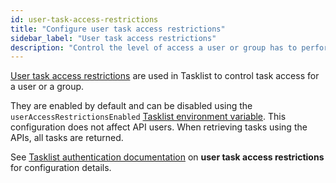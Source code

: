 ```yaml
---
id: user-task-access-restrictions
title: "Configure user task access restrictions"
sidebar_label: "User task access restrictions"
description: "Control the level of access a user or group has to perform tasks in the system via user task access restrictions."
---
```


[User task access restrictions](components/tasklist/user-task-access-restrictions.md) are used in Tasklist to control task access for a user or a group.

They are enabled by default and can be disabled using the `userAccessRestrictionsEnabled` [Tasklist environment variable](/self-managed/components/orchestration-cluster/tasklist/tasklist-authentication.md?authentication=identity#configure-identity).
This configuration does not affect API users. When retrieving tasks using the APIs, all tasks are returned.

See [Tasklist authentication documentation](self-managed/components/orchestration-cluster/tasklist/tasklist-authentication.md#user-task-access-restrictions) on **user task access restrictions** for configuration details.
